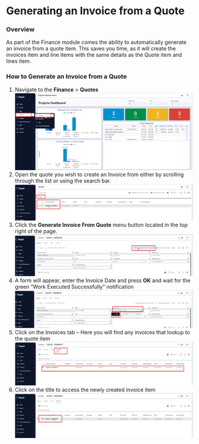 # Generating an Invoice from a Quote

### Overview

As part of the Finance module comes the ability to automatically generate an invoice from a quote item. This saves you time, as it will create the invoices item and line items with the same details as the Quote item and lines item.

### How to Generate an Invoice from a Quote

1. Navigate to the **Finance** &gt; **Quotes**  
    ![image-1703721152456.png](./../Global-Images/downloaded_image_1705285359965.png)
2. Open the quote you wish to create an Invoice from either by scrolling through the list or using the search bar.  
    ![image-1703721410967.png](./../Global-Images/downloaded_image_1705285368080.png)
3. Click the **Generate Invoice From Quote** menu button located in the top right of the page.  
    ![image-1703723316248.png](./downloaded_image_1705285511563.png)
4. A form will appear, enter the Invoice Date and press **OK** and wait for the green “Work Executed Successfully” notification  
    ![image-1703723348551.png](./downloaded_image_1705285512585.png)
5. Click on the Invoices tab – Here you will find any invoices that lookup to the quote item  
    ![image-1703723384776.png](./downloaded_image_1705285513605.png)
6. Click on the title to access the newly created invoice item  
    ![image-1703723396969.png](./downloaded_image_1705285514626.png)